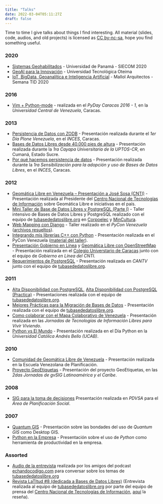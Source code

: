```yaml
---
title: "Talks"
date: 2022-03-04T05:11:27Z
draft: false
---
```


Time to time I give talks about things I find interesting. All material (slides, code, audios, and old projects) is licensed as [CC by-nc-sa](https://creativecommons.org/licenses/by-nc-sa/3.0/), hope you find something useful.

### 2020

* [Sistemas Geohabilitados](https://youtu.be/d3XKsCx2-Rg?t=10215) - Universidad de Panamá - SIECOM 2020
* [GeoAI para la Innovación](https://www.youtube.com/watch?v=FKUEJ2wrGDg) - Universidad Tecnológica Oteima
* [IoT, BigData, Geoanalítica e Inteligencia Artificial](http://www.tid.mallolarquitectos.com/semana-tid-2020/) - Mallol Arquitectos - Semana TID 2020

### 2016

* [Vim + Python-mode](/talks/2016/vim-python-mode.pdf) - realizada en el _PyDay Caracas 2016 - 1_, en la _Universidad Central de Venezuela_, Caracas.

### 2013

* [Persistencia de Datos con ZODB](/talks/2013/zodb.pdf) - Presentación realizada durante el _1er Día Plone Venezuela_, en el _INCES_, Caracas.
* [Bases de Datos Libres desde 40.000 pies de altura](/talks/2013/BDLibres40000pies.pdf) - Presentación realizada durante la _1ra Cayapa Universitaria de la UPTOS-CR_, en Cumaná, Estado Sucre.
* [Por qué hacemos persistencia de datos](/talks/2013/Por-qu%C3%A9-Persistencia.pdf) - Presentación realizada durante la _1ra Sensibilización para la adopción y uso de Bases de Datos Libres_, en el _INCES_, Caracas.

### 2012

* [Geomática Libre en Venezuela – Presentación a José Sosa (CNTI)](/talks/2012/Geom%C3%A1tica-Libre-Venezuela_Presentaci%C3%B3n-Jos%C3%A9-Sosa.pdf) - Presentación realizada al Presidente del [Centro Nacional de Tecnologías de Información](http://www.cnti.gob.ve/) sobre Geomática Libre e iniciativas en el país.
* [Mini Taller de Base de Datos Libres y PostgreSQL (Parte I)](/talks/2012/MiniTallerPostgreSQL.pdf) - Taller intensivo de Bases de Datos Libres y PostgreSQL realizado con el equipo de [tubasededatoslibre.org](http://tubasededatoslibre.org.ve/) en [Corpoelec](http://www.corpoelec.gob.ve/) y [MinCultura](http://www.mincultura.gob.ve/).
* [Web Mapping con Django](/talks/2012/Web-Mapping-con-Django.pdf) - Taller realizado en el _PyCon Venezuela_ ([archivos resueltos](/talks/2012/web_mapping.tar.gz)).
* [Integrando mis librerías C++ con Python](/talks/2012/Integrando-mis-librer%C3%ADas-C%2B%2B-con-Python.pdf) - Presentación realizada en el PyCon Venezuela ([material del taller](/talks/2012/integrando-cpp-python.tar.gz)).
* [Presentación Gobierno en Línea](/talks/2012/PresentacionGobiernoenLinea.pdf) y [Geomática Libre con OpenStreetMap](/talks/2012/Presentaci%C3%B3n-OSM.pdf) - Presentación realizada en el [Colegio Universtario de Caracas](http://www.cuc.edu.ve/) junto con el equipo de _Gobierno en Línea del CNTI_.
* [Requerimientos de PostgreSQL](/talks/2012/RequerimientosPostgreSQL.pdf) - Presentación realizada en _CANTV_ junto con el equipo de [tubasededatoslibre.org](http://tubasededatoslibre.org.ve/).

### 2011

* [Alta Disponibilidad con PostgreSQL](/talks/2011/AltaDisponibilidadConPostgreSQL.pdf), [Alta Disponibilidad con PostgreSQL (Practica)](/talks/2011/AltaDisponibilidadConPostgreSQL-Practica.pdf) - Presentaciones realizada con el equipo de [tubasededatoslibre.org](http://tubasededatoslibre.org.ve/).
* [Mejores Prácticas para la Migración de Bases de Datos](/talks/2011/MejoresPr%C3%A1cticasParaMigraci%C3%B3nDeBasesDeDatos.pdf) - Presentación realizada con el equipo de [tubasededatoslibre.org](http://tubasededatoslibre.org.ve/).
* [Como colaborar con el Mapa Colaborativo de Venezuela](/talks/2011/OSM-MapaColaborativo.pdf) - Presentación realizada en las _Jornadas de Tecnologías de Información Libres para Vivir Viviendo_.
* [Python vs El Mundo](/talks/2011/PythonVsElMundo.pdf) - Presentación realizada en el Día Python en la _Universidad Católica Andrés Bello (UCAB)_.

### 2010

* [Comunidad de Geomática Libre de Venezuela](/talks/2010/GeoLibre_EVP.pdf) - Presentación realizada en la Escuela Venezolana de Planificación.
* [Proyecto GeoEtiquetas](/talks/2010/GeoEtiquetas-2dasJornadas-gvSIG.pdf) - Presentación del proyecto GeoEtiquetas, en las _2das Jornadas de gvSIG Latinoamérica y el Caribe_.

### 2008

* [SIG para la toma de decisiones](/talks/2008/SIGParaLaTomaDeDecisiones.pdf) Presentación realizada en _PDVSA_ para el _Área de Planificación Social_.

### 2007

* [Quantum GIS](/talks/2007/QuantumGIS.pdf) - Presentación sobre las bondades del uso de _Quantum GIS_ como Desktop GIS.
* [Python en la Empresa](/talks/2007/PythonEnLaEmpresa.pdf) - Presentación sobre el uso de _Python_ como herramienta de productividad en la empresa.

### Assorted

* [Audio de la entrevista](https://atmantree.keybase.pub/page/extras/10.mp3) realizada por los amigos del podcast [echandocodigo.com](http://echandocodigo.com/) para conversar sobre los temas de [tubasededatoslibre.org](http://tubasededatoslibre.org.ve/)
* [Revista LaTItud #8 (dedicada a Bases de Datos Libres)](https://atmantree.keybase.pub/page/extras/latitud_8.pdf) (Entrevista realizada al equipo de [tubasededatoslibre.org](http://tubasededatoslibre.org.ve/) por parte del equipo de prensa del [Centro Nacional de Tecnologías de Información](http://www.cnti.gob.ve/), [aquí](http://tubasededatoslibre.org.ve/revista-latitud-bases-de-datos-libres/) la reseña).
